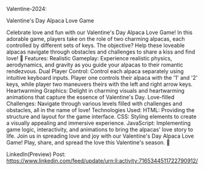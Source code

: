 Valentine-2024:

Valentine's Day Alpaca Love Game 

Celebrate love and fun with our Valentine's Day Alpaca Love Game! In this adorable game, players take on the role of two charming alpacas, each controlled by different sets of keys. The objective? Help these loveable alpacas navigate through obstacles and challenges to share a kiss and find love! 🌟
Features:
Realistic Gameplay: Experience realistic physics, aerodynamics, and gravity as you guide your alpacas to their romantic rendezvous.
Dual Player Control: Control each alpaca separately using intuitive keyboard inputs. Player one controls their alpaca with the '1' and '2' keys, while player two maneuvers theirs with the left and right arrow keys.
Heartwarming Graphics: Delight in charming visuals and heartwarming animations that capture the essence of Valentine's Day.
Love-filled Challenges: Navigate through various levels filled with challenges and obstacles, all in the name of love!
Technologies Used:
HTML: Providing the structure and layout for the game interface.
CSS: Styling elements to create a visually appealing and immersive experience.
JavaScript: Implementing game logic, interactivity, and animations to bring the alpacas' love story to life.
Join us in spreading love and joy with our Valentine's Day Alpaca Love Game! Play, share, and spread the love this Valentine's season. 💖


LinkedIn(Preview) Post: https://www.linkedin.com/feed/update/urn:li:activity:7165344511722790912/
